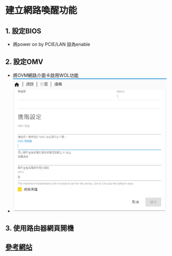 # 建立網路喚醒功能
## 1. 設定BIOS
- 將power on by PCIE/LAN 設為enable
## 2. 設定OMV
- 將OVM網路介面卡啟用WOL功能
- ![alt text](images/image3.png)
## 3. 使用路由器網頁開機

## [參考網站](https://www.jianshu.com/p/28ddddfb649d)